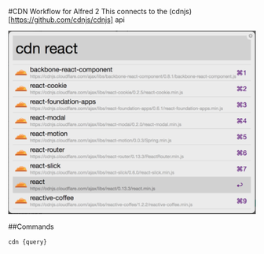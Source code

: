 #CDN Workflow for Alfred 2
This connects to the (cdnjs)[https://github.com/cdnjs/cdnjs] api 

![inline](assets/screenshot.png)

##Commands
````
cdn {query}
````
